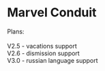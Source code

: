 # Marvel Conduit

Plans:\
\
V2.5 - vacations support\
V2.6 - dismission support\
V3.0 - russian language support
